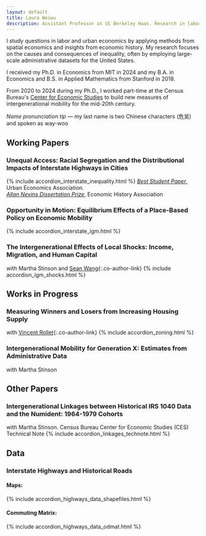```yaml
---
layout: default
title: Laura Weiwu
description: Assistant Professor at UC Berkeley Haas. Research in labor & urban economics, inequality, intergenerational mobility, housing, and infrastructure.
---
```

I study questions in labor and urban economics by applying methods from spatial economics and insights from economic history. My research focuses on the causes and consequences of inequality, often by employing large-scale administrative datasets for the United States. 

I received my Ph.D. in Economics from MIT in 2024 and my B.A. in Economics and B.S. in Applied Mathematics from Stanford in 2018. 

From 2020 to 2024 during my Ph.D., I worked part-time at the Census Bureau's [Center for Economic Studies](https://www.census.gov/programs-surveys/ces.html) to build new measures of intergenerational mobility for the mid-20th century.


_Name pronunciation tip_ — my last name is two Chinese characters (危吴) and spoken as way-woo
<br>
## Working Papers
### Unequal Access: Racial Segregation and the Distributional Impacts of Interstate Highways in Cities
{% include accordion_interstate_inequality.html %}
_[Best Student Paper](https://urbaneconomics.org/meetings/awards.html#:~:text=17th%20North%20American%20Meeting%20of,of%20Interstate%20Highways%20in%20Cities%22.)_, Urban Economics Association. <br>
_[Allan Nevins Dissertation Prize](https://eh.net/nevins-prize/)_, Economic History Association

### Opportunity in Motion: Equilibrium Effects of a Place-Based Policy on Economic Mobility
{% include accordion_interstate_igm.html %}

### The Intergenerational Effects of Local Shocks: Income, Migration, and Human Capital
with Martha Stinson and [Sean Wang](https://www.seanwang.page/research){:.co-author-link}
{% include accordion_igm_shocks.html %}

## Works in Progress
### Measuring Winners and Losers from Increasing Housing Supply
with [Vincent Rollet](https://sites.google.com/site/vjrollet/home){:.co-author-link}
{% include accordion_zoning.html %}

### Intergenerational Mobility for Generation X: Estimates from Administrative Data
with Martha Stinson

## Other Papers
### Intergenerational Linkages between Historical IRS 1040 Data and the Numident: 1964-1979 Cohorts
with Martha Stinson. Census Bureau Center for Economic Studies (CES) Technical Note
{% include accordion_linkages_technote.html %}

## Data
### <a id="highways-data"></a>Interstate Highways and Historical Roads

<div class="accordion-heading">
  <h4>Maps:</h4>
  {% include accordion_highways_data_shapefiles.html %}
</div>

<div class="accordion-heading">
  <h4>Commuting Matrix:</h4>
  {% include accordion_highways_data_odmat.html %}
</div>

